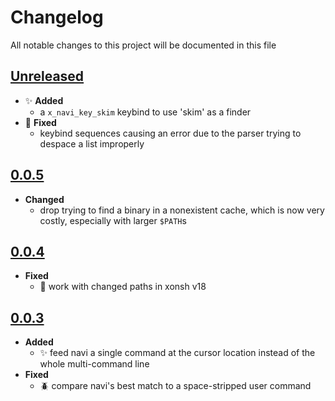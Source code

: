 # Changelog
All notable changes to this project will be documented in this file

[unreleased]: https://github.com/eugenesvk/xontrib-navi/compare/0.0.5...HEAD
## [Unreleased]
<!-- - ✨ __Added__ -->
  <!-- + new features -->
<!-- - Δ __Changed__ -->
  <!-- + changes in existing functionality -->
<!-- - 🐞 __Fixed__ -->
  <!-- + bug fixes -->
<!-- - 💩 __Deprecated__ -->
  <!-- + soon-to-be removed features -->
<!-- - 🗑️ __Removed__ -->
  <!-- + now removed features -->
<!-- - 🔒 __Security__ -->
  <!-- + vulnerabilities -->

- ✨ __Added__
  + a `x_navi_key_skim` keybind to use 'skim' as a finder
- 🐞 __Fixed__
  + keybind sequences causing an error due to the parser trying to despace a list improperly

[0.0.5]: https://github.com/eugenesvk/xontrib-navi/releases/tag/0.0.5
## [0.0.5]
  - __Changed__
    + drop trying to find a binary in a nonexistent cache, which is now very costly, especially with larger `$PATH`s

[0.0.4]: https://github.com/eugenesvk/xontrib-navi/releases/tag/0.0.4
## [0.0.4]
  - __Fixed__
    + 🐞 work with changed paths in xonsh v18

[0.0.3]: https://github.com/eugenesvk/xontrib-navi/releases/tag/0.0.3
## [0.0.3]
  - __Added__
    + :sparkles: feed navi a single command at the cursor location instead of the whole multi-command line
  - __Fixed__
    + :beetle: compare navi's best match to a space-stripped user command
